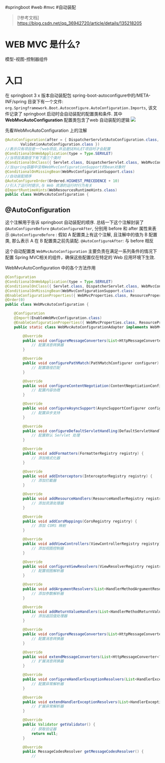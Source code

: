 #springboot #web #mvc #自动装配

> [!参考文档]
> https://blog.csdn.net/qq_36942720/article/details/135218205


# WEB MVC 是什么?

模型-视图-控制器组件


# 入口
在 springboot 3 x 版本自动装配包 spring-boot-autoconfigure中的/META-INF/spring 目录下有一个文件: `org.Springframework.Boot.Autoconfigure.AutoConfiguration.Imports`, 该文件记录了 springboot 启动时会自动装配的配置类和条件.
其中**WebMvcAutoConfiguration** 配置类包含了web 自动装配的逻辑
![](Pasted%20image%2020250117131914.png)

先看WebMvcAutoConfiguration 上的注解
```java
@AutoConfiguration(after = { DispatcherServletAutoConfiguration.class, TaskExecutionAutoConfiguration.class,  
       ValidationAutoConfiguration.class })  
//表示只有项目是一个web项目,并且是SERVLET项目时才会配置
@ConditionalOnWebApplication(type = Type.SERVLET)  
//当项目类路径下有下面三个类时
@ConditionalOnClass({ Servlet.class, DispatcherServlet.class, WebMvcConfigurer.class })  
//当spring容器中没有WebMvcConfigurationSupport的bean对象时
@ConditionalOnMissingBean(WebMvcConfigurationSupport.class)  
//自动装配顺序
@AutoConfigureOrder(Ordered.HIGHEST_PRECEDENCE + 10)  
//引入了运行时提示,与 Web 资源的运行时行为有关
@ImportRuntimeHints(WebResourcesRuntimeHints.class)
public class WebMvcAutoConfiguration {
```

## @AutoConfiguration
这个注解用于告诉 springboot 自动装配的顺序.
总结一下这个注解封装了 `@AutoConfigureBefore` `@AutoConfigureAfter`, 分别用 before 和 after 属性来表示
`@AutoConfigureBefore` : 假如 A 配置类上有这个注解, 且注解中的值为 B 配置类, 那么表示 A 在 B 配置类之前先装配. 
`@AutoConfigureAfter`: 与 before 相反

这个自动配置类 `WebMvcAutoConfiguration` 主要负责在满足一系列条件的情况下配置 Spring MVC相关的组件，确保这些配置仅在特定的 Web 应用环境下生效.

WebMvcAutoConfiguration 中的各个方法作用
```java
@Configuration
@ConditionalOnWebApplication(type = Type.SERVLET)
@ConditionalOnClass({ Servlet.class, DispatcherServlet.class, WebMvcConfigurer.class })
@ConditionalOnMissingBean(WebMvcConfigurationSupport.class)
@EnableConfigurationProperties({ WebMvcProperties.class, ResourceProperties.class })
@Order(0)
public class WebMvcAutoConfiguration {

    @Configuration
    @Import(EnableWebMvcConfiguration.class)
    @EnableConfigurationProperties({ WebMvcProperties.class, ResourceProperties.class })
    public static class WebMvcAutoConfigurationAdapter implements WebMvcConfigurer {

        @Override
        public void configureMessageConverters(List<HttpMessageConverter<?>> converters) {
            // 配置消息转换器
        }

        @Override
        public void configurePathMatch(PathMatchConfigurer configurer) {
            // 配置路径匹配
        }

        @Override
        public void configureContentNegotiation(ContentNegotiationConfigurer configurer) {
            // 配置内容协商
        }

        @Override
        public void configureAsyncSupport(AsyncSupportConfigurer configurer) {
            // 配置异步支持
        }

        @Override
        public void configureDefaultServletHandling(DefaultServletHandlerConfigurer configurer) {
            // 配置默认 Servlet 处理
        }

        @Override
        public void addFormatters(FormatterRegistry registry) {
            // 添加格式化器
        }

        @Override
        public void addInterceptors(InterceptorRegistry registry) {
            // 添加拦截器
        }

        @Override
        public void addResourceHandlers(ResourceHandlerRegistry registry) {
            // 添加资源处理器
        }

        @Override
        public void addCorsMappings(CorsRegistry registry) {
            // 添加 CORS 映射
        }

        @Override
        public void addViewControllers(ViewControllerRegistry registry) {
            // 添加视图控制器
        }

        @Override
        public void configureViewResolvers(ViewResolverRegistry registry) {
            // 配置视图解析器
        }

        @Override
        public void addArgumentResolvers(List<HandlerMethodArgumentResolver> resolvers) {
            // 添加参数解析器
        }

        @Override
        public void addReturnValueHandlers(List<HandlerMethodReturnValueHandler> handlers) {
            // 添加返回值处理器
        }

        @Override
        public void configureMessageConverters(List<HttpMessageConverter<?>> converters) {
            // 配置消息转换器
        }

        @Override
        public void extendMessageConverters(List<HttpMessageConverter<?>> converters) {
            // 扩展消息转换器
        }

        @Override
        public void configureHandlerExceptionResolvers(List<HandlerExceptionResolver> resolvers) {
            // 配置异常解析器
        }

        @Override
        public void extendHandlerExceptionResolvers(List<HandlerExceptionResolver> resolvers) {
            // 扩展异常解析器
        }

        @Override
        public Validator getValidator() {
            // 获取验证器
            return null;
        }

        @Override
        public MessageCodesResolver getMessageCodesResolver() {
            // 
```